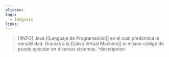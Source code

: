 ```yaml
---
aliases: 
tags:
  - lenguaje
links:
---
```

>[!INFO] Java
>[[Lenguaje de Programación]] en el cual predomina la versatilidad. Gracias a la [[Java Virtual Machine]] el mismo código de puede ejecutar en diversos sistemas.
^descripcion

